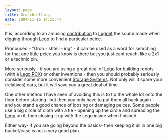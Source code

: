 ```yaml
---
layout: page
title: Gruschtelling
date: 2004-11-16 14:21:44
---
```

<p>It is, according to an amusing <a  href="http://www.lugnet.com/~330/FAQ/Fun/german" rel="external" target="_blank">contribution</a> to <a class="wiki" href="/wiki/lugnet.html" title="Lego Users Group Network">Lugnet</a> the sound made when digging through <a class="wiki" href="/wiki/lego.html" title="The best known construction toy">Lego</a> to find a particular peice.
</p>
<p>Pronouced - "Groo - shtell - ing" - it can be used as a word for searching for that one little peice you know is there but you just cant reach, like a 2x1 or a technic pin.
</p>
<p>More seriously - if you are using a great deal of <a class="wiki" href="/wiki/lego.html" title="The best known construction toy">Lego</a> for building robots (with a <a class="wiki" href="/wiki/lego_rcx.html" title="The Lego RCX">Lego RCX</a>) or other inventions - then you should probably seriously consider some more convenient <a class="wiki" href="/wiki/storage_systems.html" title="Where can you put all those robot bits?">Storage Systems</a>. Not only will it spare your (relatives) ears, but it will save you a great deal of time.
</p>
<p>One other method I have seen of avoiding this is to tip the whole lot onto the floor before starting- but then you only have to put them all back again - and you stand a good chance of loosing or damaging peices. Some people use a big circle of cloth with a tie - opening up the circle and spreading the <a class="wiki" href="/wiki/lego.html" title="The best known construction toy">Lego</a> on it, then closing it up with the Lego inside when finished.
</p>
<p>Either way- if you are going beyond the basics- then keeping it all in one big bucket/case is not a very good plan.
</p>
